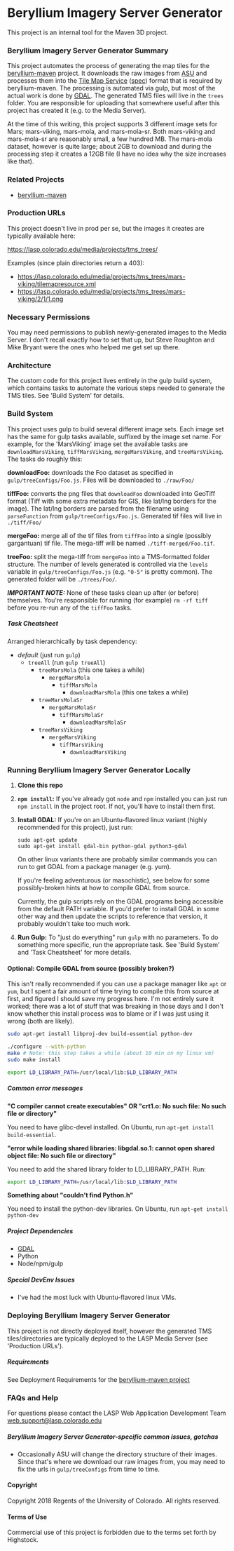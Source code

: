 # Beryllium Imagery Server Generator

This project is an internal tool for the Maven 3D project.

### Beryllium Imagery Server Generator Summary

This project automates the process of generating the map tiles for the
[beryllium-maven](https://github.com/lasp/beryllium-maven.git) project.
It downloads the raw images from [ASU](http://www.mars.asu.edu/data/) and processes them into the
[Tile Map Service](https://en.wikipedia.org/wiki/Tile_Map_Service)
([spec](http://wiki.osgeo.org/wiki/Tile_Map_Service_Specification)) format that is required by
beryllium-maven. The processing is automated via gulp, but most of the actual work is done by
[GDAL](http://www.gdal.org/). The generated TMS files will live in the `trees`
folder. You are responsible for uploading that somewhere useful after this
project has created it (e.g. to the Media Server).

At the time of this writing, this project supports 3 different image sets for
Mars; mars-viking, mars-mola, and mars-mola-sr. Both mars-viking and
mars-mola-sr are reasonably small, a few hundred MB. The mars-mola dataset,
however is quite large; about 2GB to download and during the processing step
it creates a 12GB file (I have no idea why the size increases like that).

### Related Projects

* [beryllium-maven](https://github.com/lasp/beryllium-maven.git)

### Production URLs

This project doesn't live in prod per se, but the images it creates are typically available here:

https://lasp.colorado.edu/media/projects/tms_trees/

Examples (since plain directories return a 403):

* https://lasp.colorado.edu/media/projects/tms_trees/mars-viking/tilemapresource.xml
* https://lasp.colorado.edu/media/projects/tms_trees/mars-viking/2/1/1.png

### Necessary Permissions

You may need permissions to publish newly-generated images to the Media Server. I don't recall
exactly how to set that up, but Steve Roughton and Mike Bryant were the ones who helped me get set
up there.

### Architecture

The custom code for this project lives entirely in the gulp build system, which contains tasks to
automate the various steps needed to generate the TMS tiles. See 'Build System' for details.

### Build System

This project uses gulp to build several different image sets. Each image set has the same for gulp
tasks available, suffixed by the image set name. For example, for the 'MarsViking' image set the
available tasks are `downloadMarsViking`, `tiffMarsViking`, `mergeMarsViking`, and `treeMarsViking`.
The tasks do roughly this:

**downloadFoo:** downloads the Foo dataset as specified in
`gulp/treeConfigs/Foo.js`. Files will be downloaded to `./raw/Foo/`

**tiffFoo:** converts the png files that `downloadFoo` downloaded into GeoTiff
format (Tiff with some extra metadata for GIS, like lat/lng borders for the
image). The lat/lng borders are parsed from the filename using `parseFunction`
from `gulp/treeConfigs/Foo.js`. Generated tif files will live in `./tiff/Foo/`

**mergeFoo:** merge all of the tif files from `tiffFoo` into a single
(possibly gargantuan) tif file. The mega-tiff will be named
`./tiff-merged/Foo.tif`.

**treeFoo:** split the mega-tiff from `mergeFoo` into a TMS-formatted folder
structure. The number of levels generated is controlled via the `levels`
variable in `gulp/treeConfigs/Foo.js` (e.g. `"0-5"` is pretty common). The
generated folder will be `./trees/Foo/`.

_**IMPORTANT NOTE:**_ None of these tasks clean up after (or before) themselves.
You're responsible for running (for example) `rm -rf tiff` before you re-run
any of the `tiffFoo` tasks.

##### Task Cheatsheet

Arranged hierarchically by task dependency:

* *default* (just run `gulp`)
	* `treeAll` (run `gulp treeAll`)
		* `treeMarsMola` (this one takes a while)
			* `mergeMarsMola`
				* `tiffMarsMola`
					* `downloadMarsMola` (this one takes a while)
		* `treeMarsMolaSr`
			* `mergeMarsMolaSr`
				* `tiffMarsMolaSr`
					* `downloadMarsMolaSr`
		* `treeMarsViking`
			* `mergeMarsViking`
				* `tiffMarsViking`
					* `downloadMarsViking`

### Running Beryllium Imagery Server Generator Locally

1. **Clone this repo**
2. **`npm install`:** If you've already got `node` and `npm` installed you can just run `npm install`
	in the project root. If not, you'll have to install them first.
3. **Install GDAL:** If you're on an Ubuntu-flavored linux variant (highly recommended for this
	project), just run:

	```shell
	sudo apt-get update
	sudo apt-get install gdal-bin python-gdal python3-gdal
	```

	On other linux variants there are probably similar commands you can run to get
	GDAL from a package manager (e.g. yum).

	If you're feeling adventurous (or masochistic), see below for some possibly-broken hints at how
	to compile GDAL from source.

	Currently, the gulp scripts rely on the GDAL programs being accessible from the
	default PATH variable. If you'd prefer to install GDAL in some other way and
	then update the scripts to reference that version, it probably wouldn't take
	too much work.
4. **Run Gulp:** To "just do everything" run `gulp` with no parameters. To do something more
	specific, run the appropriate task. See 'Build System' and 'Task Cheatsheet' for more details.

#### Optional: Compile GDAL from source (possibly broken?)

This isn't really recommended if you can use a package manager like `apt` or `yum`, but I spent a
fair amount of time trying to compile this from source at first, and figured I should save my
progress here. I'm not entirely sure it worked; there was a lot of stuff that
was breaking in those days and I don't know whether this install process was to
blame or if I was just using it wrong (both are likely).

```bash
sudo apt-get install libproj-dev build-essential python-dev

./configure --with-python
make # Note: this step takes a while (about 10 min on my linux vm)
sudo make install

export LD_LIBRARY_PATH=/usr/local/lib:$LD_LIBRARY_PATH
```

##### Common error messages

**"C compiler cannot create executables" OR
"crt1.o: No such file: No such file or directory"**

You need to have glibc-devel installed. On Ubuntu, run
`apt-get install build-essential`.

**"error while loading shared libraries: libgdal.so.1: cannot open
shared object file: No such file or directory"**

You need to add the shared library folder to LD_LIBRARY_PATH. Run:

```bash
export LD_LIBRARY_PATH=/usr/local/lib:$LD_LIBRARY_PATH
```

**Something about "couldn't find Python.h"**

You need to install the python-dev libraries. On Ubuntu, run
`apt-get install python-dev`

##### Project Dependencies

* [GDAL](http://www.gdal.org/)
* Python
* Node/npm/gulp

##### Special DevEnv Issues

* I've had the most luck with Ubuntu-flavored linux VMs.

### Deploying Beryllium Imagery Server Generator

This project is not directly deployed itself, however the generated TMS tiles/directories are
typically deployed to the LASP Media Server (see 'Production URLs').

##### Requirements

See Deployment Requirements for the
[beryllium-maven project](https://github.com/lasp/beryllium-maven.git)

### FAQs and Help

For questions please contact the LASP Web Application Development Team <web.support@lasp.colorado.edu>

##### Beryllium Imagery Server Generator-specific common issues, gotchas

* Occasionally ASU will change the directory structure of their images. Since that's where we
	download our raw images from, you may need to fix the urls in `gulp/treeConfigs` from time to
	time.

#### Copyright
Copyright 2018 Regents of the University of Colorado. All rights reserved.

#### Terms of Use
Commercial use of this project is forbidden due to the terms set forth by Highstock.
